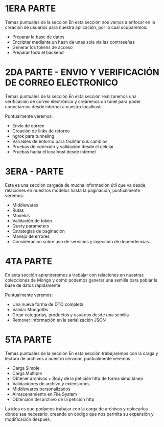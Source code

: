 # 1ERA PARTE
Temas puntuales de la sección
En esta sección nos vamos a enfocar en la creación de usuarios para nuestra aplicación, por lo cual ocuparemos:
- Preparar la base de datos
- Encriptar mediante un hash de unas sola vía las contraseñas
- Generar los tokens de acceso
- Preparar todo el backend

# 2DA PARTE - ENVIO Y VERIFICACIÓN DE CORREO ELECTRONICO
Temas puntuales de la sección
En esta sección realizaremos una verificación de correo electrónico y crearemos un túnel para poder conectarnos desde internet a nuestro localhost.

Puntualmente veremos:

- Envío de correo
- Creación de links de retorno
- ngrok para tunneling
- Variables de entorno para facilitar sus cambios
- Pruebas de conexión y validación desde el celular
- Pruebas hacia el localhost desde internet

# 3ERA - PARTE
Esta es una sección cargada de mucha información útil que va desde relaciones en nuestros modelos hasta la paginación, puntualmente veremos:

- Middlewares
- Rutas
- Modelos
- Validación de token
- Query parameters
- Estrategias de paginación
- Manejo de errores
- Consideración sobre uso de servicios y inyección de dependencias.

# 4TA PARTE

En esta sección aprenderemos a trabajar con relaciones en nuestras colecciones de Mongo y cómo podemos generar una semilla para poblar la base de datos rápidamente.

Puntualmente veremos:
- Una nueva forma de DTO completa
- Validar MongoIDs
- Crear categorías, productos y usuarios desde una semilla
- Remover información en la serialización JSON

# 5TA PARTE

Temas puntuales de la sección
En esta sección trabajaremos con la carga y lectura de archivos a nuestro servidor, puntualmente veremos:

- Carga Simple
- Carga Multiple
- Obtener archivos + Body de la petición http de forma simultánea
- Validaciones de archivo y extensiones
- Middlewares personalizados
- Almacenamiento en File System
- Obtención del archivo de la petición http



La idea es que podamos trabajar con la carga de archivos y colocarlos donde sea necesario, creando un código que nos permita su expansión y modificación después.